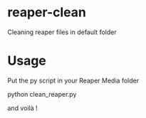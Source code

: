 # reaper-clean
Cleaning reaper files in default folder

# Usage
Put the py script in your Reaper Media folder

python clean_reaper.py

and voilà !
